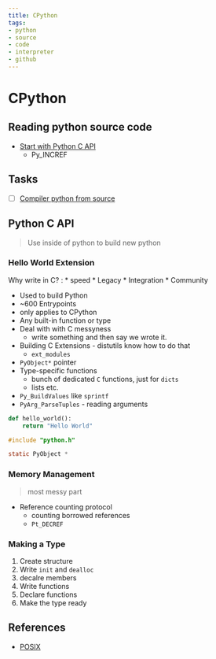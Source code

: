 ```yaml
---
title: CPython
tags:
- python
- source
- code
- interpreter
- github
---
```


# CPython

<TagLinks />

## Reading python source code

* [Start with Python C API](https://nedbatchelder.com/text/whirlext.html)
  * Py_INCREF

## Tasks

* [ ] [Compiler python from source](https://stackoverflow.com/questions/8097161/how-would-i-build-python-myself-from-source-code-on-ubuntu)

## Python C API

> Use inside of python to build new python


### Hello World Extension

Why write in C?
:   * speed
    * Legacy
    * Integration
    * Community

* Used to build Python
* ~600 Entrypoints
* only applies to CPython
* Any built-in function or type
* Deal with with C messyness
  * write something and then say we wrote it.
* Building C Extensions - distutils know how to do that
  * `ext_modules`
* `PyObject*` pointer
* Type-specific functions
  * bunch of dedicated `C` functions, just for `dicts`
  * lists etc.
* `Py_BuildValues` like `sprintf`
* `PyArg_ParseTuples` - reading arguments

```py
def hello_world():
    return "Hello World"
```

```c
#include "python.h"

static PyObject *

```

### Memory Management

> most messy part

* Reference counting protocol
  * counting borrowed references
  * `Pt_DECREF`

### Making a Type

1. Create structure
2. Write `init` and `dealloc`
3. decalre members
4. Write functions
5. Declare functions
6. Make the type ready

## References

* [POSIX](https://en.wikipedia.org/wiki/POSIX)


<Footer />
